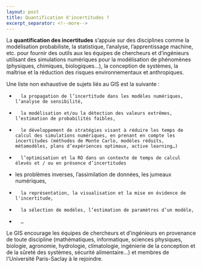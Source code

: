 ```yaml
---
layout: post
title: Quantification d'incertitudes ?
excerpt_separator: <!--more-->
---
```


La **quantification des incertitudes** s’appuie sur des disciplines comme la modélisation probabiliste, la statistique, l’analyse, l’apprentissage machine, etc. pour fournir des outils aux les équipes de chercheurs et d’ingénieurs utilisant des simulations numériques pour la modélisation de phénomènes (physiques, chimiques, biologiques…), la conception de systèmes, la maîtrise et la réduction des risques environnementaux et anthropiques.

<!--more-->

Une liste non exhaustive de sujets liés au GIS est la suivante :
*       la propagation de l’incertitude dans les modèles numériques, l’analyse de sensibilité,
*       la modélisation et/ou la détection des valeurs extrêmes, l’estimation de probabilités faibles,
*       le développement de stratégies visant à réduire les temps de calcul des simulations numériques, en prenant en compte les incertitudes (méthodes de Monte Carlo, modèles réduits, métamodèles, plans d’expériences optimaux, active learning…)
*       l’optimisation et la RO dans un contexte de temps de calcul élevés et / ou en présence d’incertitudes
* les problèmes inverses, l’assimilation de données, les jumeaux numériques,
*       la représentation, la visualisation et la mise en évidence de l'incertitude,
*       la sélection de modèles, l’estimation de paramètres d’un modèle,
*       …

Le GIS encourage les équipes de chercheurs et d’ingénieurs en provenance de toute discipline (mathématiques, informatique, sciences physiques, biologie, agronomie, hydrologie, climatologie, ingénierie de la conception et de la sûreté des systèmes, sécurité alimentaire…) et membres de l'Université Paris-Saclay à le rejoindre.

